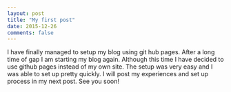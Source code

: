 ```yaml
---
layout: post
title: "My first post"
date: 2015-12-26 
comments: false
---
```

I have finally managed to setup my blog using git hub pages. After a long time of gap I am starting my blog again. Although
this time I have decided to use github pages instead of my own site. The setup was very easy and I was able to set up pretty quickly.
I will post my experiences and set up process in my next post. See you soon!